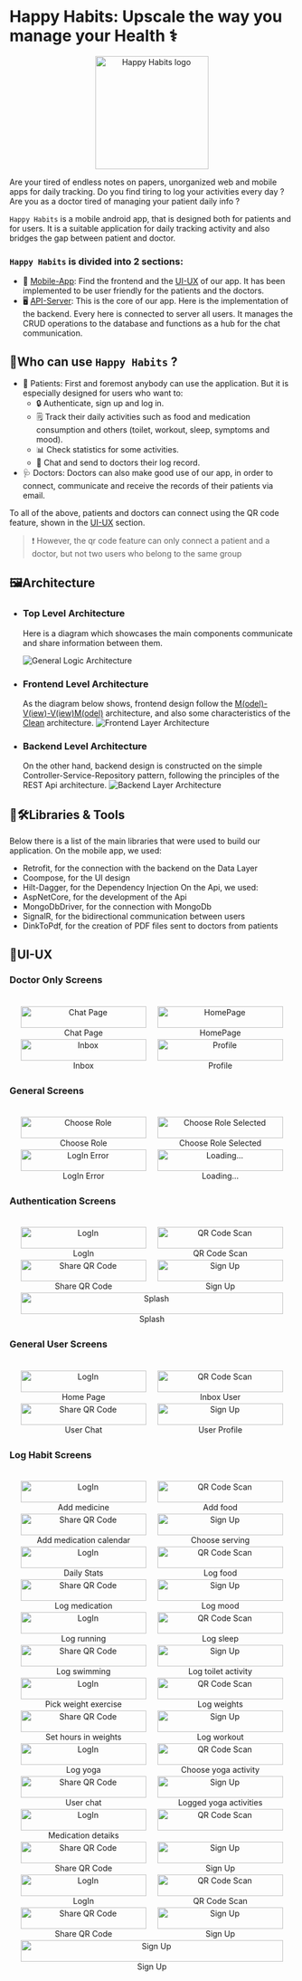 # Happy Habits: Upscale the way you manage your Health ⚕️
<div style="text-align: center;">
  <img src="../image-removebg-preview.png" alt="Happy Habits logo" width="200" height="200">
</div>


Are your tired of endless notes on papers, unorganized web and mobile apps for daily tracking. Do you find tiring to log your activities every day ? Are you as a doctor tired of managing your patient daily info ?

`Happy Habits` is a mobile android app, that is designed both for patients and for users. It is a suitable application for daily tracking activity and also bridges the gap between patient and doctor.

### `Happy Habits` is divided into 2 sections:
- 📱 [Mobile-App](../Mobile-App/): Find the frontend and the [UI-UX](#ui-ux) of our app. It has been implemented to be user friendly for the patients and the doctors.
- 🖥️ [API-Server](../API-Server/): This is the core of our app. Here is the implementation of the backend. Every here is connected to server all users. It manages the CRUD operations to the database and functions as a hub for the chat communication.

## 🔑Who can use `Happy Habits` ?
- 🤒 Patients: First and foremost anybody can use the application. But it is especially designed for users who want to:
  * 🔒 Authenticate, sign up and log in.
  * 🗒️ Track their daily activities such as food and medication consumption and others (toilet, workout, sleep, symptoms and mood).
  * 📊 Check statistics for some activities.
  * 💬 Chat and send to doctors their log record.
- 🩺 Doctors: Doctors can also make good use of our app, in order to connect, communicate and receive the records of their patients via email.

To all of the above, patients and doctors can connect using the QR code feature, shown in the [UI-UX](#ui-ux) section.

> ❗ However, the qr code feature can only connect a patient and a doctor, but not two users who belong to the same group
## 🖼️Architecture

  * ### Top Level Architecture
    Here is a diagram which showcases the main components communicate and share information between them. 

    ![General Logic Architecture](../general-logic.png)
  * ### Frontend Level Architecture
    As the diagram below shows, frontend design follow the [M(odel)-V(iew)-V(iew)M(odel)](https://en.wikipedia.org/wiki/Model%E2%80%93view%E2%80%93viewmodel) architecture, and also some characteristics of the [Clean](https://www.freecodecamp.org/news/a-quick-introduction-to-clean-architecture-990c014448d2/) architecture.
    ![Frontend Layer Architecture](../Frontend-Layer-Architecture.png)
  * ### Backend Level Architecture
    On the other hand, backend design is constructed on the simple Controller-Service-Repository pattern, following the principles of the REST Api architecture.
    ![Backend Layer Architecture](../Backend-Layer-Architecture.png)


## 🧰🛠️Libraries & Tools
Below there is a list of the main libraries that were used to build our application.
On the mobile app, we used:
  * Retrofit, for the connection with the backend on the Data Layer
  * Coompose, for the UI design
  * Hilt-Dagger, for the Dependency Injection
On the Api, we used:
  * AspNetCore, for the development of the Api
  * MongoDbDriver, for the connection with MongoDb
  * SignalR, for the bidirectional communication between users
  * DinkToPdf, for the creation of PDF files sent to doctors from patients

## 🎨UI-UX
### Doctor Only Screens

<div style="display: flex; justify-content: center; flex-wrap: wrap; gap: 20px; padding: 20px;">
  <figure style="margin: 0; text-align: center; flex: 1 1 200px;">
    <img src="../Mobile-App/screenshots1/screenshots1/doctor_only/doctor_chat.png" width="100%" alt="Chat Page" />
    <figcaption>Chat Page</figcaption>
  </figure>
  <figure style="margin: 0; text-align: center; flex: 1 1 200px;">
    <img src="../Mobile-App/screenshots1/screenshots1/doctor_only/doctor_homepage.png" width="100%" alt="HomePage" />
    <figcaption>HomePage</figcaption>
  </figure>
  <figure style="margin: 0; text-align: center; flex: 1 1 200px;">
    <img src="../Mobile-App/screenshots1/screenshots1/doctor_only/doctor_inbox.png" width="100%" alt="Inbox" />
    <figcaption>Inbox</figcaption>
  </figure>
  <figure style="margin: 0; text-align: center; flex: 1 1 200px;">
    <img src="../Mobile-App/screenshots1/screenshots1/doctor_only/doctor_profile.png" width="100%" alt="Profile" />
    <figcaption>Profile</figcaption>
  </figure>
</div>

### General Screens

<div style="display: flex; justify-content: center; flex-wrap: wrap; gap: 20px; padding: 20px;">
  <figure style="margin: 0; text-align: center; flex: 1 1 200px;">
    <img src="../Mobile-App/screenshots1/screenshots1/general/choose_role_screen.png" width="100%" alt="Choose Role" />
    <figcaption>Choose Role</figcaption>
  </figure>
  <figure style="margin: 0; text-align: center; flex: 1 1 200px;">
    <img src="../Mobile-App/screenshots1/screenshots1/general/choose_role_selected_screen.png" width="100%" alt="Choose Role Selected" />
    <figcaption>Choose Role Selected</figcaption>
  </figure>
  <figure style="margin: 0; text-align: center; flex: 1 1 200px;">
    <img src="../Mobile-App/screenshots1/screenshots1/general/error_login.png" width="100%" alt="LogIn Error" />
    <figcaption>LogIn Error</figcaption>
  </figure>
  <figure style="margin: 0; text-align: center; flex: 1 1 200px;">
    <img src="../Mobile-App/screenshots1/screenshots1/general/get_started_screen.png" width="100%" alt="Loading..." />
    <figcaption>Loading...</figcaption>
  </figure>
</div>

### Authentication Screens

<div style="display: flex; justify-content: center; flex-wrap: wrap; gap: 20px; padding: 20px;">
  <figure style="margin: 0; text-align: center; flex: 1 1 200px;">
    <img src="../Mobile-App/screenshots1/screenshots1/general/login_screen.png" width="100%" alt="LogIn" />
    <figcaption>LogIn</figcaption>
  </figure>
  <figure style="margin: 0; text-align: center; flex: 1 1 200px;">
    <img src="../Mobile-App/screenshots1/screenshots1/general/scan_qr_code.png" width="100%" alt="QR Code Scan" />
    <figcaption>QR Code Scan</figcaption>
  </figure>
  <figure style="margin: 0; text-align: center; flex: 1 1 200px;">
    <img src="../Mobile-App/screenshots1/screenshots1/general/share_qr_screen.png" width="100%" alt="Share QR Code" />
    <figcaption>Share QR Code</figcaption>
  </figure>
  <figure style="margin: 0; text-align: center; flex: 1 1 200px;">
    <img src="../Mobile-App/screenshots1/screenshots1/general/sign_up_screen.png" width="100%" alt="Sign Up" />
    <figcaption>Sign Up</figcaption>
  </figure>
  <figure style="margin: 0; text-align: center; flex: 1 1 200px;">
    <img src="../Mobile-App/screenshots1/screenshots1/general/splash_screen.png" width="100%" alt="Splash" />
    <figcaption>Splash</figcaption>
  </figure>
</div>

### General User Screens

<div style="display: flex; justify-content: center; flex-wrap: wrap; gap: 20px; padding: 20px;">
  <figure style="margin: 0; text-align: center; flex: 1 1 200px;">
    <img src="../Mobile-App/screenshots2/general_user/home_page_user.png" width="100%" alt="LogIn" />
    <figcaption>Home Page</figcaption>
  </figure>
  <figure style="margin: 0; text-align: center; flex: 1 1 200px;">
    <img src="../Mobile-App/screenshots2/general_user/inbox_user.png" width="100%" alt="QR Code Scan" />
    <figcaption>Inbox User</figcaption>
  </figure>
  <figure style="margin: 0; text-align: center; flex: 1 1 200px;">
    <img src="../Mobile-App/screenshots2/general_user/user_chat.png" width="100%" alt="Share QR Code" />
    <figcaption>User Chat</figcaption>
  </figure>
  <figure style="margin: 0; text-align: center; flex: 1 1 200px;">
    <img src="../Mobile-App/screenshots2/general_user/user_profile.png" width="100%" alt="Sign Up" />
    <figcaption>User Profile</figcaption>
  </figure>
</div>

### Log Habit Screens

<div style="display: flex; justify-content: center; flex-wrap: wrap; gap: 20px; padding: 20px;">
  <figure style="margin: 0; text-align: center; flex: 1 1 200px;">
    <img src="../Mobile-App/screenshots2/log_habit/add_aspirin_1.png" width="100%" alt="LogIn" />
    <figcaption>Add medicine</figcaption>
  </figure>
  <figure style="margin: 0; text-align: center; flex: 1 1 200px;">
    <img src="../Mobile-App/screenshots2/log_habit/add_avocado_screen.png" width="100%" alt="QR Code Scan" />
    <figcaption>Add food</figcaption>
  </figure>
  <figure style="margin: 0; text-align: center; flex: 1 1 200px;">
    <img src="../Mobile-App/screenshots2/log_habit/add_medication_calendar.png" width="100%" alt="Share QR Code" />
    <figcaption>Add medication calendar</figcaption>
  </figure>
  <figure style="margin: 0; text-align: center; flex: 1 1 200px;">
    <img src="../Mobile-App/screenshots2/log_habit/choose_serving_screen.png" width="100%" alt="Sign Up" />
    <figcaption>Choose serving</figcaption>
  </figure>
  <figure style="margin: 0; text-align: center; flex: 1 1 200px;">
    <img src="../Mobile-App/screenshots2/log_habit/days_stats_screen.png" width="100%" alt="LogIn" />
    <figcaption>Daily Stats</figcaption>
  </figure>
  <figure style="margin: 0; text-align: center; flex: 1 1 200px;">
    <img src="../Mobile-App/screenshots2/log_habit/log_food_screen.png" width="100%" alt="QR Code Scan" />
    <figcaption>Log food</figcaption>
  </figure>
  <figure style="margin: 0; text-align: center; flex: 1 1 200px;">
    <img src="../Mobile-App/screenshots2/log_habit/log_medication_screen.png" width="100%" alt="Share QR Code" />
    <figcaption>Log medication</figcaption>
  </figure>
  <figure style="margin: 0; text-align: center; flex: 1 1 200px;">
    <img src="../Mobile-App/screenshots2/log_habit/log_mood_screen.png" width="100%" alt="Sign Up" />
    <figcaption>Log mood</figcaption>
  </figure><figure style="margin: 0; text-align: center; flex: 1 1 200px;">
    <img src="../Mobile-App/screenshots2/log_habit/log_running_screen.png" width="100%" alt="LogIn" />
    <figcaption>Log running</figcaption>
  </figure>
  <figure style="margin: 0; text-align: center; flex: 1 1 200px;">
    <img src="../Mobile-App/screenshots2/log_habit/log_sleep_screen.png" width="100%" alt="QR Code Scan" />
    <figcaption>Log sleep</figcaption>
  </figure>
  <figure style="margin: 0; text-align: center; flex: 1 1 200px;">
    <img src="../Mobile-App/screenshots2/log_habit/log_swimming_workout.png" width="100%" alt="Share QR Code" />
    <figcaption>Log swimming</figcaption>
  </figure>
  <figure style="margin: 0; text-align: center; flex: 1 1 200px;">
    <img src="../Mobile-App/screenshots2/log_habit/log_toilet_screen.png" width="100%" alt="Sign Up" />
    <figcaption>Log toilet activity</figcaption>
  </figure><figure style="margin: 0; text-align: center; flex: 1 1 200px;">
    <img src="../Mobile-App/screenshots2/log_habit/log_weights_pick_exercise_screen.png" width="100%" alt="LogIn" />
    <figcaption>Pick weight exercise</figcaption>
  </figure>
  <figure style="margin: 0; text-align: center; flex: 1 1 200px;">
    <img src="../Mobile-App/screenshots2/log_habit/log_weights_screen.png" width="100%" alt="QR Code Scan" />
    <figcaption>Log weights</figcaption>
  </figure>
  <figure style="margin: 0; text-align: center; flex: 1 1 200px;">
    <img src="../Mobile-App/screenshots2/log_habit/log_weights_set_hour_screen.png" width="100%" alt="Share QR Code" />
    <figcaption>Set hours in weights</figcaption>
  </figure>
  <figure style="margin: 0; text-align: center; flex: 1 1 200px;">
    <img src="../Mobile-App/screenshots2/log_habit/log_workout_screen.png" width="100%" alt="Sign Up" />
    <figcaption>Log workout</figcaption>
  </figure><figure style="margin: 0; text-align: center; flex: 1 1 200px;">
    <img src="../Mobile-App/screenshots2/log_habit/log_yoga_exercises_screen.png" width="100%" alt="LogIn" />
    <figcaption>Log yoga</figcaption>
  </figure>
  <figure style="margin: 0; text-align: center; flex: 1 1 200px;">
    <img src="../Mobile-App/screenshots2/log_habit/log_yoga_workout_screen.png" width="100%" alt="QR Code Scan" />
    <figcaption>Choose yoga activity</figcaption>
  </figure>
  <figure style="margin: 0; text-align: center; flex: 1 1 200px;">
    <img src="../Mobile-App/screenshots2/general_user/user_chat.png" width="100%" alt="Share QR Code" />
    <figcaption>User chat</figcaption>
  </figure>
  <figure style="margin: 0; text-align: center; flex: 1 1 200px;">
    <img src="../Mobile-App/screenshots2/log_habit/logged_yoga_exercises.png" width="100%" alt="Sign Up" />
    <figcaption>Logged yoga activities</figcaption>
  </figure><figure style="margin: 0; text-align: center; flex: 1 1 200px;">
    <img src="../Mobile-App/screenshots2/log_habit/medication_details_screen.png" width="100%" alt="LogIn" />
    <figcaption>Medication detaiks</figcaption>
  </figure>
  <figure style="margin: 0; text-align: center; flex: 1 1 200px;">
    <img src="../Mobile-App/screenshots2/log_habit/medication_screen.png" width="100%" alt="QR Code Scan" />
    <figcaption></figcaption>
  </figure>
  <figure style="margin: 0; text-align: center; flex: 1 1 200px;">
    <img src="../Mobile-App/screenshots2/log_habit/one_symptom_screen.png" width="100%" alt="Share QR Code" />
    <figcaption>Share QR Code</figcaption>
  </figure>
  <figure style="margin: 0; text-align: center; flex: 1 1 200px;">
    <img src="../Mobile-App/screenshots2/log_habit/remove_medication_screen.png" width="100%" alt="Sign Up" />
    <figcaption>Sign Up</figcaption>
  </figure><figure style="margin: 0; text-align: center; flex: 1 1 200px;">
    <img src="../Mobile-App/screenshots2/log_habit/search_food_screen.png" width="100%" alt="LogIn" />
    <figcaption>LogIn</figcaption>
  </figure>
  <figure style="margin: 0; text-align: center; flex: 1 1 200px;">
    <img src="../Mobile-App/screenshots2/log_habit/see_avocado_macros_1.png" width="100%" alt="QR Code Scan" />
    <figcaption>QR Code Scan</figcaption>
  </figure>
  <figure style="margin: 0; text-align: center; flex: 1 1 200px;">
    <img src="../Mobile-App/screenshots2/log_habit/see_avocado_macros_2.png" width="100%" alt="Share QR Code" />
    <figcaption>Share QR Code</figcaption>
  </figure>
  <figure style="margin: 0; text-align: center; flex: 1 1 200px;">
    <img src="../Mobile-App/screenshots2/log_habit/symptoms_screen.png" width="100%" alt="Sign Up" />
    <figcaption>Sign Up</figcaption>
  </figure>
    <figure style="margin: 0; text-align: center; flex: 1 1 200px;">
    <img src="../Mobile-App/screenshots2/log_habit/weights_logged_exercises.png" width="100%" alt="Sign Up" />
    <figcaption>Sign Up</figcaption>
  </figure>
</div>